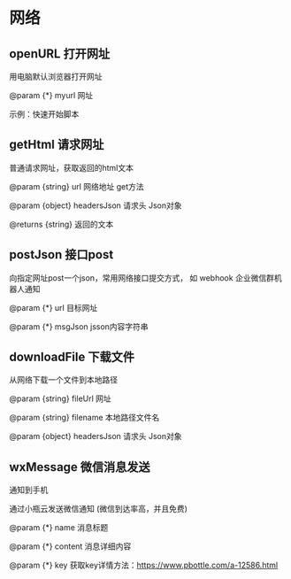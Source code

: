 # 网络

## openURL 打开网址

用电脑默认浏览器打开网址

@param {*} myurl 网址

示例：快速开始脚本

## getHtml 请求网址

  普通请求网址，获取返回的html文本

  @param {string} url 网络地址 get方法

  @param {object} headersJson  请求头 Json对象 

  @returns {string} 返回的文本


## postJson 接口post

向指定网址post一个json，常用网络接口提交方式， 如 webhook 企业微信群机器人通知

@param {*} url 目标网址

@param {*} msgJson jsson内容字符串


## downloadFile 下载文件

  从网络下载一个文件到本地路径

  @param {string} fileUrl 网址

  @param {string} filename 本地路径文件名
  
  @param {object} headersJson  请求头 Json对象 


## wxMessage 微信消息发送

通知到手机

通过小瓶云发送微信通知 (微信到达率高，并且免费)

@param {*} name 消息标题

@param {*} content 消息详细内容

@param {*} key 获取key详情方法：https://www.pbottle.com/a-12586.html